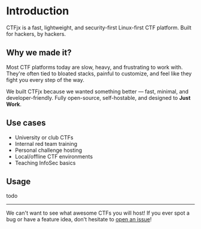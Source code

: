 # Introduction

CTFjx is a fast, lightweight, and security-first Linux-first CTF platform.
Built for hackers, by hackers.

## Why we made it?

Most CTF platforms today are slow, heavy, and frustrating to work with.
They're often tied to bloated stacks, painful to customize, and feel
like they fight you every step of the way.

We built CTFjx because we wanted something better — fast, minimal, and developer-friendly.
Fully open-source, self-hostable, and designed to **Just Work**.

## Use cases

- University or club CTFs
- Internal red team training
- Personal challenge hosting
- Local/offline CTF environments
- Teaching InfoSec basics

## Usage

todo

---

We can't want to see what awesome CTFs you will host!
If you ever spot a bug or have a feature idea, don't hesitate to
[open an issue][iss]!

[iss]: https://github.com/caffeine-addictt/waku/issues/new/choose
